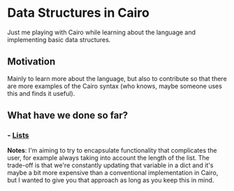 # Data Structures in Cairo
Just me playing with Cairo while learning about the language and implementing basic data structures.

## Motivation
Mainly to learn more about the language, but also to contribute so that there are more examples of the Cairo syntax (who knows, maybe someone uses this and finds it useful).

## What have we done so far?
### - [Lists](https://github.com/sdgalvan/data-structures-cairo/blob/master/src/list.cairo) 
**Notes**: 
I'm aiming to try to encapsulate functionality that complicates the user, for example always taking into account the length of the list. The trade-off is that we're constantly updating that variable in a dict and it's maybe a bit more expensive than a conventional implementation in Cairo, but I wanted to give you that approach as long as you keep this in mind.
